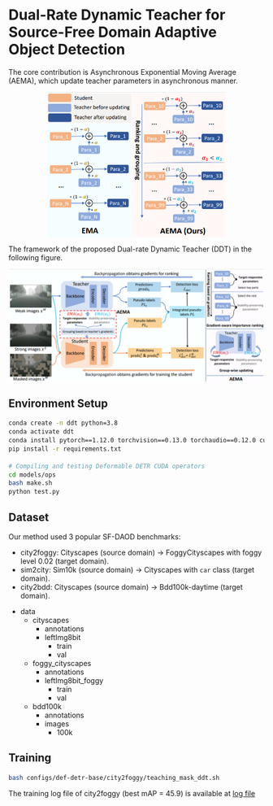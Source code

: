 # Dual-Rate Dynamic Teacher for Source-Free Domain Adaptive Object Detection

The core contribution is Asynchronous Exponential Moving Average (AEMA), which update teacher parameters in asynchronous manner.
<!-- ![AEMA](docs/AEMA.png =100x "")
 -->
 <div align="center">
<img src="./docs/AEMA.png" width = "350" alt="图片名称" align=center />
</div>

The framework of the proposed Dual-rate Dynamic Teacher (DDT) in the following figure.

<!-- ![DDT](docs/framework.png) -->
 <div align="center">
<img src="./docs/framework.png" width = "700" alt="图片名称" align=center />
</div>

## Environment Setup

```bash
conda create -n ddt python=3.8
conda activate ddt
conda install pytorch==1.12.0 torchvision==0.13.0 torchaudio==0.12.0 cudatoolkit=11.3 -c pytorch
pip install -r requirements.txt

# Compiling and testing Deformable DETR CUDA operators
cd models/ops
bash make.sh
python test.py
```

## Dataset

Our method used 3 popular SF-DAOD benchmarks:

- city2foggy: Cityscapes (source domain) → FoggyCityscapes with foggy level 0.02 (target domain).
- sim2city: Sim10k (source domain) → Cityscapes with `car` class (target domain).
- city2bdd: Cityscapes (source domain) → Bdd100k-daytime (target domain).

<!-- The raw data can be download from the official websites: [Cityscapes](https://www.cityscapes-dataset.com/downloads/),  [FoggyCityscapes](https://www.cityscapes-dataset.com/downloads/),  [Sim10k](https://fcav.engin.umich.edu/projects/driving-in-the-matrix), [Bdd100k](https://bdd-data.berkeley.edu/). The annotations are converted into COCO style, can download from [here](https://drive.google.com/file/d/1LB0wK9kO3eW8jpR2ZtponmYWe9x2KSiU/view?usp=sharing) (provided by [MRT-release](https://github.com/JeremyZhao1998/MRT-release)). The datasets are organized as: -->

- data
    - cityscapes
        - annotations
        - leftImg8bit
            - train
            - val
    - foggy_cityscapes
        - annotations
        - leftImg8bit_foggy
            - train
            - val 
    - bdd100k
        - annotations
        - images
            - 100k

## Training

```bash
bash configs/def-detr-base/city2foggy/teaching_mask_ddt.sh
```
The training log file of city2foggy (best mAP = 45.9) is available at [log file](docs/city2foggy_log.txt)